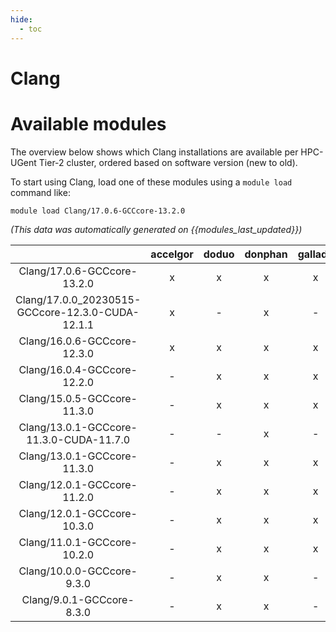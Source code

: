 ```yaml
---
hide:
  - toc
---
```


Clang
=====

# Available modules


The overview below shows which Clang installations are available per HPC-UGent Tier-2 cluster, ordered based on software version (new to old).

To start using Clang, load one of these modules using a `module load` command like:

```shell
module load Clang/17.0.6-GCCcore-13.2.0
```

*(This data was automatically generated on {{modules_last_updated}})*  

| |accelgor|doduo|donphan|gallade|joltik|shinx|
| :---: | :---: | :---: | :---: | :---: | :---: | :---: |
|Clang/17.0.6-GCCcore-13.2.0|x|x|x|x|x|x|
|Clang/17.0.0_20230515-GCCcore-12.3.0-CUDA-12.1.1|x|-|x|-|x|-|
|Clang/16.0.6-GCCcore-12.3.0|x|x|x|x|x|x|
|Clang/16.0.4-GCCcore-12.2.0|-|x|x|x|-|x|
|Clang/15.0.5-GCCcore-11.3.0|-|x|x|x|-|-|
|Clang/13.0.1-GCCcore-11.3.0-CUDA-11.7.0|-|-|x|-|-|-|
|Clang/13.0.1-GCCcore-11.3.0|-|x|x|x|-|x|
|Clang/12.0.1-GCCcore-11.2.0|-|x|x|x|-|-|
|Clang/12.0.1-GCCcore-10.3.0|-|x|x|x|-|-|
|Clang/11.0.1-GCCcore-10.2.0|-|x|x|x|-|-|
|Clang/10.0.0-GCCcore-9.3.0|-|x|x|-|-|-|
|Clang/9.0.1-GCCcore-8.3.0|-|x|x|-|-|-|
